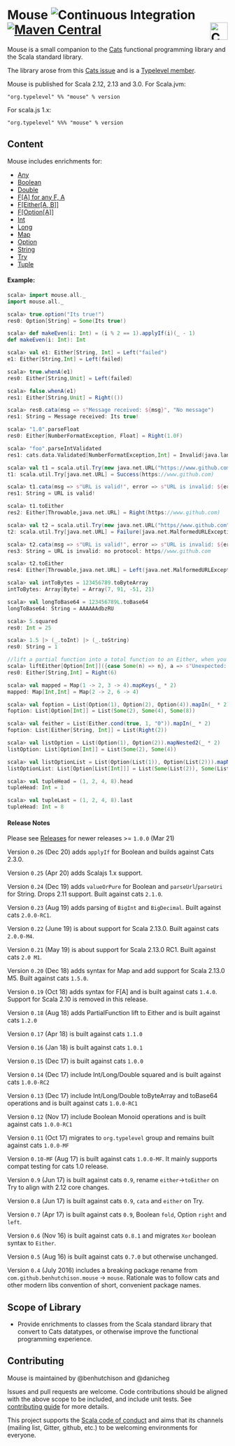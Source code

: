 # Mouse ![Continuous Integration](https://github.com/typelevel/mouse/workflows/Continuous%20Integration/badge.svg) [![Maven Central](https://img.shields.io/maven-central/v/org.typelevel/mouse_2.12.svg)](https://maven-badges.herokuapp.com/maven-central/org.typelevel/mouse_2.12) <a href="https://typelevel.org/cats/"><img src="https://typelevel.org/cats/img/cats-badge.svg" height="40px" align="right" alt="Cats friendly" /></a>

Mouse is a small companion to the [Cats](https://github.com/typelevel/cats) functional programming library and the Scala standard library.

The library arose from this [Cats issue](https://github.com/typelevel/cats/issues/791) and is a [Typelevel member](http://typelevel.org/projects/).

Mouse is published for Scala 2.12, 2.13 and 3.0. For Scala.jvm:

`"org.typelevel" %% "mouse" % version`

For scala.js 1.x:

`"org.typelevel" %%% "mouse" % version`

## Content

Mouse includes enrichments for:

- [Any](./shared/src/main/scala/mouse/any.scala)
- [Boolean](./shared/src/main/scala/mouse/boolean.scala)
- [Double](./shared/src/main/scala/mouse/double.scala)
- [F\[A\] for any F, A](./shared/src/main/scala/mouse/anyf.scala)
- [F\[Either\[A, B\]\]](./shared/src/main/scala/mouse/feither.scala)
- [F\[Option\[A\]\]](./shared/src/main/scala/mouse/foption.scala)
- [Int](./shared/src/main/scala/mouse/int.scala)
- [Long](./shared/src/main/scala/mouse/long.scala)
- [Map](./shared/src/main/scala/mouse/map.scala)
- [Option](./shared/src/main/scala/mouse/option.scala)
- [String](./shared/src/main/scala/mouse/string.scala)
- [Try](./shared/src/main/scala/mouse/try.scala)
- [Tuple](./shared/src/main/scala-2.x/src/main/scala/mouse/tuple.scala)

#### Example:

```scala
scala> import mouse.all._
import mouse.all._

scala> true.option("Its true!")
res0: Option[String] = Some(Its true!)

scala> def makeEven(i: Int) = (i % 2 == 1).applyIf(i)(_ - 1)
def makeEven(i: Int): Int

scala> val e1: Either[String, Int] = Left("failed")
e1: Either[String,Int] = Left(failed)

scala> true.whenA(e1)
res0: Either[String,Unit] = Left(failed)

scala> false.whenA(e1)
res1: Either[String,Unit] = Right(())

scala> res0.cata(msg => s"Message received: ${msg}", "No message")
res1: String = Message received: Its true!

scala> "1.0".parseFloat
res0: Either[NumberFormatException, Float] = Right(1.0F)

scala> "foo".parseIntValidated
res1: cats.data.Validated[NumberFormatException,Int] = Invalid(java.lang.NumberFormatException: For input string: "foo")

scala> val t1 = scala.util.Try(new java.net.URL("https://www.github.com"))
t1: scala.util.Try[java.net.URL] = Success(https://www.github.com)

scala> t1.cata(msg => s"URL is valid!", error => s"URL is invalid: ${error.getMessage}")
res1: String = URL is valid!

scala> t1.toEither
res2: Either[Throwable,java.net.URL] = Right(https://www.github.com)

scala> val t2 = scala.util.Try(new java.net.URL("https//www.github.com"))
t2: scala.util.Try[java.net.URL] = Failure(java.net.MalformedURLException: no protocol: https//www.github.com)

scala> t2.cata(msg => s"URL is valid!", error => s"URL is invalid: ${error.getMessage}")
res3: String = URL is invalid: no protocol: https//www.github.com

scala> t2.toEither
res4: Either[Throwable,java.net.URL] = Left(java.net.MalformedURLException: no protocol: https//www.github.com)

scala> val intToBytes = 123456789.toByteArray
intToBytes: Array[Byte] = Array(7, 91, -51, 21)

scala> val longToBase64 = 123456789L.toBase64
longToBase64: String = AAAAAAdbzRU

scala> 5.squared
res0: Int = 25

scala> 1.5 |> (_.toInt) |> (_.toString)
res0: String = 1

//lift a partial function into a total function to an Either, when you want to treat unhandled input cases as an error
scala> liftEither[Option[Int]]({case Some(n) => n}, a => s"Unexpected: $a")(Some(6))
res0: Either[String,Int] = Right(6)

scala> val mapped = Map(1 -> 2, 3 -> 4).mapKeys(_ * 2)
mapped: Map[Int,Int] = Map(2 -> 2, 6 -> 4)

scala> val foption = List(Option(1), Option(2), Option(4)).mapIn(_ * 2)
foption: List[Option[Int]] = List(Some(2), Some(4), Some(8))

scala> val feither = List(Either.cond(true, 1, "0")).mapIn(_ * 2)
foption: List[Either[String, Int]] = List(Right(2))

scala> val listOption = List(Option(1), Option(2)).mapNested2(_ * 2)
listOption: List[Option[Int]] = List(Some(2), Some(4))

scala> val listOptionList = List(Option(List(1)), Option(List(2))).mapNested3(_ * 2)
listOptionList: List[Option[List[Int]]] = List(Some(List(2)), Some(List(4)))

scala> val tupleHead = (1, 2, 4, 8).head
tupleHead: Int = 1

scala> val tupleLast = (1, 2, 4, 8).last
tupleHead: Int = 8
```

#### Release Notes

Please see [Releases](https://github.com/typelevel/mouse/releases) for newer releases >= `1.0.0` (Mar 21)

Version `0.26` (Dec 20) adds `applyIf` for Boolean and builds against Cats 2.3.0.

Version `0.25` (Apr 20) adds Scalajs 1.x support.

Version `0.24` (Dec 19) adds `valueOrPure` for Boolean and `parseUrl`/`parseUri` for String. Drops 2.11 support. Built against cats `2.1.0`.

Version `0.23` (Aug 19) adds parsing of `BigInt` and `BigDecimal`. Built against cats `2.0.0-RC1`.

Version `0.22` (June 19) is about support for Scala 2.13.0. Built against cats `2.0.0-M4`.

Version `0.21` (May 19) is about support for Scala 2.13.0 RC1. Built against cats `2.0 M1`.

Version `0.20` (Dec 18) adds syntax for Map and add support for Scala 2.13.0 M5. Built against cats `1.5.0`.

Version `0.19` (Oct 18) adds syntax for F[A] and is built against cats `1.4.0`. Support for Scala 2.10 is removed in this release.

Version `0.18` (Aug 18) adds PartialFunction lift to Either and is built against cats `1.2.0`

Version `0.17` (Apr 18) is built against cats `1.1.0`

Version `0.16` (Jan 18) is built against cats `1.0.1`

Version `0.15` (Dec 17) is built against cats `1.0.0`

Version `0.14` (Dec 17) include Int/Long/Double squared and is built against cats `1.0.0-RC2`

Version `0.13` (Dec 17) include Int/Long/Double toByteArray and toBase64 operations and is built against cats `1.0.0-RC1`

Version `0.12` (Nov 17) include Boolean Monoid operations and is built against cats `1.0.0-RC1`

Version `0.11` (Oct 17) migrates to `org.typelevel` group and remains built against cats `1.0.0-MF`

Version `0.10-MF` (Aug 17) is built against cats `1.0.0-MF`. It mainly supports compat testing for cats 1.0 release.

Version `0.9` (Jun 17) is built against cats `0.9`, rename `either`->`toEither` on Try to align with 2.12 core changes.

Version `0.8` (Jun 17) is built against cats `0.9`, `cata` and `either` on Try.

Version `0.7` (Apr 17) is built against cats `0.9`, Boolean `fold`, Option `right` and `left`.

Version `0.6` (Nov 16) is built against cats `0.8.1` and migrates `Xor` boolean syntax to `Either`.

Version `0.5` (Aug 16) is built against cats `0.7.0` but otherwise unchanged.

Version `0.4` (July 2016) includes a breaking package rename from `com.github.benhutchison.mouse` -> `mouse`. Rationale was
to follow cats and other modern libs convention of short, convenient package names.

## Scope of Library

- Provide enrichments to classes from the Scala standard library that convert to Cats datatypes,
or otherwise improve the functional programming experience.

## Contributing

Mouse is maintained by @benhutchison and @danicheg

Issues and pull requests are welcome. Code contributions should be aligned with the above scope to be included, and include unit tests.
See [contributing guide](./DEV.md) for more details.

This project supports the [Scala code of conduct](https://www.scala-lang.org/conduct/) and aims that its channels
(mailing list, Gitter, github, etc.) to be welcoming environments for everyone.
